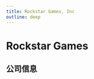 ```yaml
---
title: Rockstar Games, Inc
outline: deep
---
```

# Rockstar Games

## 公司信息

<DirectHireCompanyTable state="new-york" city="new-york" companyJsonFileName="" />